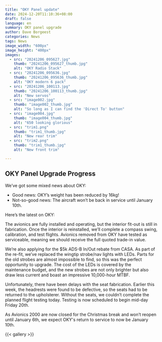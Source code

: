 ```yaml
---
title: "OKY Panel update"
date: 2024-12-20T11:10:36+08:00
draft: false
language: en
summary: OKY panel upgrade
author: Dave Borgeest
categories: News
tags: News
image_width: "600px"
image_height: "400px"
images:
  - src: "20241206_095627.jpg"
    thumb: "20241206_095627_thumb.jpg"
    alt: "OKY Radio Stack"
  - src: "20241206_095636.jpg"
    thumb: "20241206_095636_thumb.jpg"
    alt: "OKY modern 6 pack"
  - src: "20241206_100113.jpg"
    thumb: "20241206_100113_thumb.jpg"
    alt: "New servos"
  - src: "image002.jpg"
    thumb: "image002_thumb.jpg"
    alt: "So long as I can find the 'Direct To' button"
  - src: "image004.jpg"
    thumb: "image004_thumb.jpg"
    alt: "650 looking glorious"
  - src: "trim1.png"
    thumb: "trim1_thumb.jpg"
    alt: "New rear trim"
  - src: "trim2.png"
    thumb: "trim1_thumb.jpg"
    alt: "New front trim"

---
```


## OKY Panel Upgrade Progress

We’ve got some mixed news about OKY:
- Good news: OKY’s weight has been reduced by 16kg!
- Not-so-good news: The aircraft won’t be back in service until January 10th.

Here’s the latest on OKY:

The avionics are fully installed and operating, but the interior fit-out is still in fabrication. Once the interior is reinstalled, we’ll complete a compass swing, calibration, and test flights. Avionics removed from OKY have tested as serviceable, meaning we should receive the full quoted trade-in value.

We’re also applying for the $5k ADS-B In/Out rebate from CASA. As part of the re-fit, we’ve replaced the wingtip strobe/nav lights with LEDs. Parts for the old strobes are almost impossible to find, so this was the perfect opportunity to upgrade. The cost of the LEDs is covered by the maintenance budget, and the new strobes are not only brighter but also draw less current and boast an impressive 10,000-hour MTBF.

Unfortunately, there have been delays with the seat fabrication. Earlier this week, the headrests were found to be defective, so the seats had to be returned to the upholsterer. Without the seats, we couldn’t complete the planned flight testing today. Testing is now scheduled to begin mid-day Friday 20th.

As Avionics 2000 are now closed for the Christmas break and won’t reopen until January 6th, we expect OKY's return to service to now be January 10th.

{{< gallery >}}
